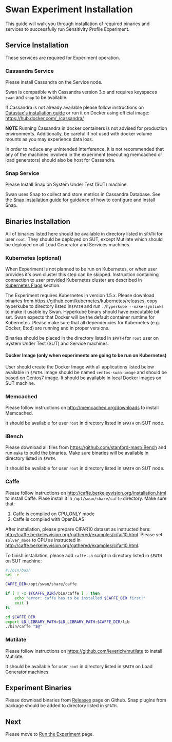 # Swan Experiment Installation
This guide will walk you through installation of required binaries and services to successfully run Sensitivity Profile Experiment.

## Service Installation
These services are required for Experiment operation. 

### Cassandra Service
Please install Cassandra on the Service node.

Swan is compatible with Cassandra version 3.x and requires keyspaces `swan` and `snap` to be available.

If Cassandra is not already available please follow instructions on [Datastax's installation guide](http://docs.datastax.com/en/cassandra/3.x/cassandra/cassandraAbout.html) or run it on Docker using official image: https://hub.docker.com/_/cassandra/

**NOTE** Running Cassandra in docker containers is not advised for production environments.
Additionally, be careful if not used with docker volume mounts as you may experience data loss.

In order to reduce any unintended interference, it is not recommended that any of the machines involved in the experiment (executing memcached or load generators) should also be host for Cassandra. 

### Snap Service
Please Install Snap on System Under Test (SUT) machine.

Swan uses Snap to collect and store metrics in Cassandra Database. See the [Snap installation guide](https://github.com/intelsdi-x/snap#installation) for guidance of how to configure and install Snap. 

## Binaries Installation
All of binaries listed here should be available in directory listed in `$PATH` for user `root`. They should be deployed on SUT, except Mutilate which should be deployed on all Load Generator and Services machines.

### Kubernetes (optional)
When Experiment is not planned to be run on Kubernetes, or when user provides it's own cluster this step can be skipped. Instruction containing connection to user provided Kubernetes cluster are described in [Kubernetes Flags](swan_flags.md#Kubernetes-Flags) section.

The Experiment requires Kubernetes in version 1.5.x. 
Please download binaries from https://github.com/kubernetes/kubernetes/releases, copy hyperkube to directory listed in`$PATH` and run `./hyperkube --make-symlinks` to make it usable by Swan. Hyperkube binary should have executable bit set. Swan expects that Docker will be the default container runtime for Kubernetes. Please make sure that all dependencies for Kubernetes (e.g. Docker, Etcd) are running and in proper versions.

Binaries should be placed in the directory listed in `$PATH` for `root` user on System Under Test (SUT) and Service machines.
 
#### Docker Image (only when experiments are going to be run on Kubernetes)
User should create the Docker Image with all applications listed below available in `$PATH`. Image should be named `centos-swan-image` and should be based on Centos7 image. It should be available in local Docker images on SUT machine.

### Memcached
Please follow instructions on http://memcached.org/downloads to install Memcached.

It should be available for user `root` in directory listed in `$PATH` on SUT node. 

### iBench
Please download all files from https://github.com/stanford-mast/iBench and run `make` to build the binaries. Make sure binaries will be available in directory listed in `$PATH`.

It should be available for user `root` in directory listed in `$PATH` on SUT node.

### Caffe
Please follow instructions on http://caffe.berkeleyvision.org/installation.html to install Caffe. Plase install it in `/opt/swan/share/caffe` directory.
Make sure that:
1. Caffe is compiled on CPU_ONLY mode
1. Caffe is compiled with OpenBLAS

After installation, please prepare CIFAR10 dataset as instructed here: http://caffe.berkeleyvision.org/gathered/examples/cifar10.html.
Please set `solver_mode` to CPU as instructed in http://caffe.berkeleyvision.org/gathered/examples/cifar10.html.

To finish installation, please add `caffe.sh` script in directory listed in `$PATH` on SUT machine:

```bash
#!/bin/bash
set -e

CAFFE_DIR=/opt/swan/share/caffe

if [ ! -x ${CAFFE_DIR}/bin/caffe ] ; then
    echo "error: caffe has to be installed $CAFFE_DIR first!"
    exit 1
fi

cd $CAFFE_DIR
export LD_LIBRARY_PATH=$LD_LIBRARY_PATH:$CAFFE_DIR/lib
./bin/caffe "$@"
```

### Mutilate
Please follow instructions on https://github.com/leverich/mutilate to install Mutilate.

It should be available for user `root` in directory listed in `$PATH` on Load Generator machines.

## Experiment Binaries

Please download binaries from [Releases](https://github.com/intelsdi-x/swan/releases) page on Github. Snap plugins from package should be added to directory listed in `$PATH`.

## Next
Please move to [Run the Experiment](run_experiment.md) page.
